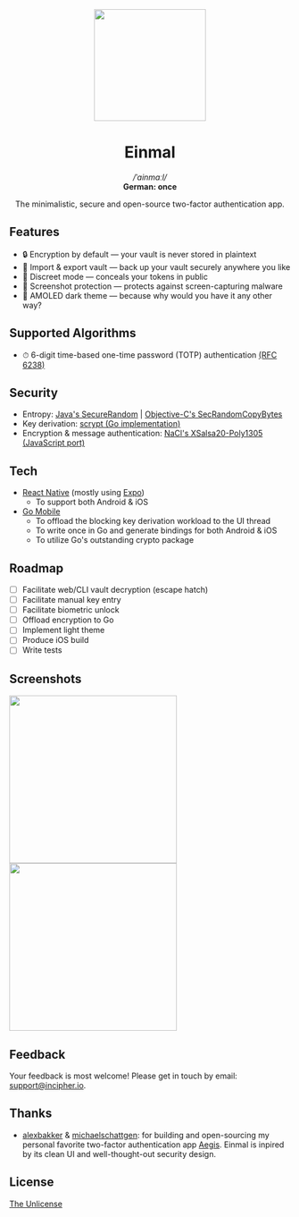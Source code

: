 <div align="center">
  <img src="https://user-images.githubusercontent.com/11808903/77279674-9d7ea780-6cc2-11ea-9a8f-381ee2eee398.png" width="200"/>

  <h1>Einmal</h1>

  <div>
    <i>/ˈainmaːl/</i>
  </div>

  <div>
    <b>German: once</b>
  </div>

  <p>The minimalistic, secure and open-source two-factor authentication app.</p>
</div>

## Features

- 🔒 Encryption by default — your vault is never stored in plaintext
- 🚀 Import & export vault — back up your vault securely anywhere you like
- 🙈 Discreet mode — conceals your tokens in public
- 📸 Screenshot protection — protects against screen-capturing malware
- 🏴 AMOLED dark theme — because why would you have it any other way?

## Supported Algorithms

- ⏱ 6-digit time-based one-time password (TOTP) authentication [(RFC 6238)](https://tools.ietf.org/html/rfc6238)

## Security

- Entropy: [Java's SecureRandom](https://developer.android.com/reference/java/security/SecureRandom) | [Objective-C's SecRandomCopyBytes](https://developer.apple.com/documentation/security/1399291-secrandomcopybytes)
- Key derivation: [scrypt (Go implementation)](https://godoc.org/golang.org/x/crypto/scrypt)
- Encryption & message authentication: [NaCl's XSalsa20-Poly1305 (JavaScript port)](https://github.com/dchest/tweetnacl-js)

## Tech

- [React Native](https://reactnative.dev/) (mostly using [Expo](https://expo.io/))
  - To support both Android & iOS
- [Go Mobile](https://github.com/golang/go/wiki/Mobile)
  - To offload the blocking key derivation workload to the UI thread
  - To write once in Go and generate bindings for both Android & iOS
  - To utilize Go's outstanding crypto package

## Roadmap

- [ ] Facilitate web/CLI vault decryption (escape hatch)
- [ ] Facilitate manual key entry
- [ ] Facilitate biometric unlock
- [ ] Offload encryption to Go
- [ ] Implement light theme
- [ ] Produce iOS build
- [ ] Write tests

## Screenshots

<span>
  <img src="https://user-images.githubusercontent.com/11808903/80574712-a3268600-8a02-11ea-823d-314aa2e699a3.png" width="300"/>

  <img src="https://user-images.githubusercontent.com/11808903/80574717-a457b300-8a02-11ea-915e-db7cd98740f2.png" width="300"/>
</span>

## Feedback

Your feedback is most welcome! Please get in touch by email: support@incipher.io.

## Thanks

- [alexbakker](https://github.com/alexbakker) & [michaelschattgen](https://github.com/michaelschattgen): for building and open-sourcing my personal favorite two-factor authentication app [Aegis](https://github.com/beemdevelopment/Aegis). Einmal is inpired by its clean UI and well-thought-out security design.

## License

<a href="https://unlicense.org">The Unlicense</a>
